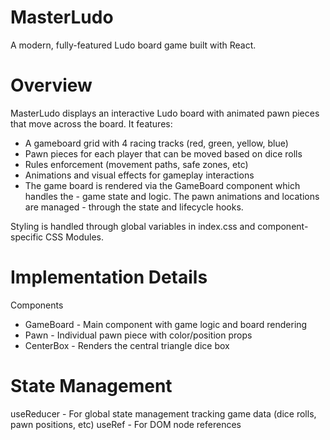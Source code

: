 # MasterLudo

A modern, fully-featured Ludo board game built with React.

# Overview
MasterLudo displays an interactive Ludo board with animated pawn pieces that move across the board. It features:

- A gameboard grid with 4 racing tracks (red, green, yellow, blue)
- Pawn pieces for each player that can be moved based on dice rolls
- Rules enforcement (movement paths, safe zones, etc)
- Animations and visual effects for gameplay interactions
- The game board is rendered via the GameBoard component which handles the - game state and logic. The pawn animations and locations are managed - through the state and lifecycle hooks.

Styling is handled through global variables in index.css and component-specific CSS Modules.

# Implementation Details
Components

- GameBoard - Main component with game logic and board rendering
- Pawn - Individual pawn piece with color/position props
- CenterBox - Renders the central triangle dice box

# State Management

useReducer - For global state management tracking game data (dice rolls, pawn positions, etc)
useRef - For DOM node references
